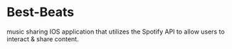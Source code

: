 # Best-Beats
music sharing IOS application that utilizes the Spotify API to allow users to interact & share content.

